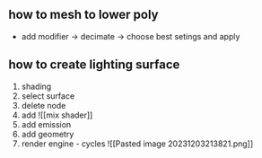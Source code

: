 ## how to mesh to lower poly
- add modifier -> decimate -> choose best setings and apply

## how to create lighting surface
1. shading
2. select surface
3. delete node
4. add ![[mix shader]]
5. add emission
6. add geometry
7. render engine - cycles 
![[Pasted image 20231203213821.png]]